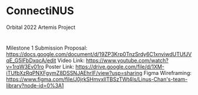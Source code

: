 # ConnectiNUS
Orbital 2022 Artemis Project
#
Milestone 1 Submission Proposal:
https://docs.google.com/document/d/19ZP3Krp0TnzSrdy6C1xnviwdUTUfJVqE_G5IFbDxqcA/edit
Video Link:
https://www.youtube.com/watch?v=1rqW3Ev01ro
Poster Link:
https://drive.google.com/file/d/1XM-iTUfbXzRqPNXFgymZ8DSSNJAEhrIF/view?usp=sharing
Figma Wireframing:
https://www.figma.com/file/J0jrkSHmvxIlTBSzTWt4Is/Linus-Chan's-team-library?node-id=0%3A1
